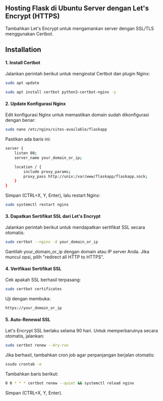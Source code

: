 ## Hosting Flask di Ubuntu Server dengan Let's Encrypt (HTTPS)
Tambahkan Let's Encrypt untuk mengamankan server dengan SSL/TLS menggunakan Certbot.
## Installation

#### 1. Install Certbot
Jalankan perintah berikut untuk menginstal Certbot dan plugin Nginx:
```sh
sudo apt update
```
```sh
sudo apt install certbot python3-certbot-nginx -y
```
#### 2. Update Konfigurasi Nginx
Edit konfigurasi Nginx untuk memastikan domain sudah dikonfigurasi dengan benar:
```sh
sudo nano /etc/nginx/sites-available/flaskapp
```
Pastikan ada baris ini:
```sh
server {
    listen 80;
    server_name your_domain_or_ip;

    location / {
        include proxy_params;
        proxy_pass http://unix:/var/www/flaskapp/flaskapp.sock;
    }
}

```
Simpan (CTRL+X, Y, Enter), lalu restart Nginx:
```sh
sudo systemctl restart nginx
```
#### 3. Dapatkan Sertifikat SSL dari Let's Encrypt
Jalankan perintah berikut untuk mendapatkan sertifikat SSL secara otomatis:
```sh
sudo certbot --nginx -d your_domain_or_ip
````
Gantilah your_domain_or_ip dengan domain atau IP server Anda.
Jika muncul opsi, pilih "redirect all HTTP to HTTPS".
#### 4. Verifikasi Sertifikat SSL
Cek apakah SSL berhasil terpasang:
```sh
sudo certbot certificates
````
Uji dengan membuka:
```sh
https://your_domain_or_ip
````
#### 5. Auto-Renewal SSL
Let's Encrypt SSL berlaku selama 90 hari. Untuk memperbaruinya secara otomatis, jalankan:
```sh
sudo certbot renew --dry-run
````
Jika berhasil, tambahkan cron job agar perpanjangan berjalan otomatis:
```sh
ssudo crontab -e
````
Tambahkan baris berikut:
```sh
0 0 * * * certbot renew --quiet && systemctl reload nginx
````
Simpan (CTRL+X, Y, Enter).
